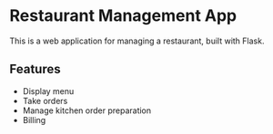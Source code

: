 # Restaurant Management App

This is a web application for managing a restaurant, built with Flask.

## Features
- Display menu
- Take orders
- Manage kitchen order preparation
- Billing

